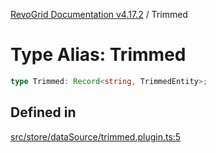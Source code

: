 [RevoGrid Documentation v4.17.2](README.md) / Trimmed

# Type Alias: Trimmed

```ts
type Trimmed: Record<string, TrimmedEntity>;
```

## Defined in

[src/store/dataSource/trimmed.plugin.ts:5](https://github.com/revolist/revogrid/blob/ce71b2a267b00cca0f999dcb05c4c4637765259a/src/store/dataSource/trimmed.plugin.ts#L5)
